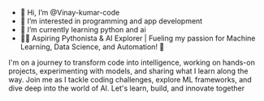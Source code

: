 - 👋 Hi, I’m @Vinay-kumar-code
- 👀 I’m interested in programming and app development
- 🌱 I’m currently learning python and ai
- 👨‍💻 Aspiring Pythonista & AI Explorer | Fueling my passion for Machine Learning, Data Science, and Automation! 🚀

I'm on a journey to transform code into intelligence, working on hands-on projects, experimenting with models, and sharing what I learn along the way. Join me as I tackle coding challenges, explore ML frameworks, and dive deep into the world of AI. Let's learn, build, and innovate together
<!---
Vinay-kumar-code/Vinay-kumar-code is a ✨ special ✨ repository because its `README.md` (this file) appears on your GitHub profile.
You can click the Preview link to take a look at your changes.
--->
